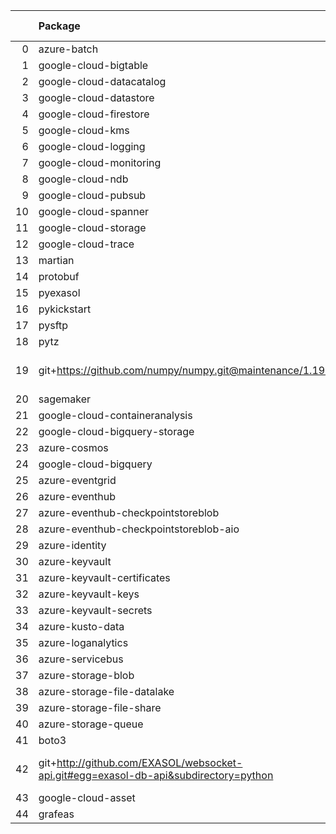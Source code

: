 <!-- markdown-link-check-disable -->

|    | Package                                                                              | Version in 4.0.0     | Version in 4.2.0     | Status   |
|---:|:-------------------------------------------------------------------------------------|:---------------------|:---------------------|:---------|
|  0 | azure-batch                                                                          | 10.0.0               | 10.0.0               |          |
|  1 | google-cloud-bigtable                                                                | 2.2.0                | 2.2.0                |          |
|  2 | google-cloud-datacatalog                                                             | 3.2.1                | 3.2.1                |          |
|  3 | google-cloud-datastore                                                               | 2.1.3                | 2.1.3                |          |
|  4 | google-cloud-firestore                                                               | 2.1.3                | 2.1.3                |          |
|  5 | google-cloud-kms                                                                     | 2.3.0                | 2.3.0                |          |
|  6 | google-cloud-logging                                                                 | 2.5.0                | 2.5.0                |          |
|  7 | google-cloud-monitoring                                                              | 2.2.1                | 2.2.1                |          |
|  8 | google-cloud-ndb                                                                     | 1.9.0                | 1.9.0                |          |
|  9 | google-cloud-pubsub                                                                  | 2.5.0                | 2.5.0                |          |
| 10 | google-cloud-spanner                                                                 | 3.5.0                | 3.5.0                |          |
| 11 | google-cloud-storage                                                                 | 1.38.0               | 1.38.0               |          |
| 12 | google-cloud-trace                                                                   | 1.2.0                | 1.2.0                |          |
| 13 | martian                                                                              | 1.4                  | 1.4                  |          |
| 14 | protobuf                                                                             | 3.17.3               | 3.17.3               |          |
| 15 | pyexasol                                                                             | 0.20.0               | 0.20.0               |          |
| 16 | pykickstart                                                                          | 3.33                 | 3.33                 |          |
| 17 | pysftp                                                                               | 0.2.9                | 0.2.9                |          |
| 18 | pytz                                                                                 | 2021.1               | 2021.1               |          |
| 19 | git+https://github.com/numpy/numpy.git@maintenance/1.19.x                            | No version specified | No version specified |          |
| 20 | sagemaker                                                                            | 2.59.5               | 2.59.5               |          |
| 21 | google-cloud-containeranalysis                                                       | 2.3.0                | 2.3.0                |          |
| 22 | google-cloud-bigquery-storage                                                        | 2.4.0                | 2.4.0                |          |
| 23 | azure-cosmos                                                                         | 4.2.0                | 4.2.0                |          |
| 24 | google-cloud-bigquery                                                                | 2.20.0               | 2.20.0               |          |
| 25 | azure-eventgrid                                                                      | 4.3.0                | 4.3.0                |          |
| 26 | azure-eventhub                                                                       | 5.5.0                | 5.5.0                |          |
| 27 | azure-eventhub-checkpointstoreblob                                                   | 1.1.4                | 1.1.4                |          |
| 28 | azure-eventhub-checkpointstoreblob-aio                                               | 1.1.4                | 1.1.4                |          |
| 29 | azure-identity                                                                       | 1.6.0                | 1.6.0                |          |
| 30 | azure-keyvault                                                                       | 4.1.0                | 4.1.0                |          |
| 31 | azure-keyvault-certificates                                                          | 4.2.1                | 4.2.1                |          |
| 32 | azure-keyvault-keys                                                                  | 4.3.1                | 4.3.1                |          |
| 33 | azure-keyvault-secrets                                                               | 4.2.0                | 4.2.0                |          |
| 34 | azure-kusto-data                                                                     | 2.1.3                | 2.1.3                |          |
| 35 | azure-loganalytics                                                                   | 0.1.0                | 0.1.0                |          |
| 36 | azure-servicebus                                                                     | 7.3.0                | 7.3.0                |          |
| 37 | azure-storage-blob                                                                   | 12.8.1               | 12.8.1               |          |
| 38 | azure-storage-file-datalake                                                          | 12.4.0               | 12.4.0               |          |
| 39 | azure-storage-file-share                                                             | 12.5.0               | 12.5.0               |          |
| 40 | azure-storage-queue                                                                  | 12.1.6               | 12.1.6               |          |
| 41 | boto3                                                                                | 1.17.96              | 1.17.96              |          |
| 42 | git+http://github.com/EXASOL/websocket-api.git#egg=exasol-db-api&subdirectory=python | No version specified | No version specified |          |
| 43 | google-cloud-asset                                                                   | 3.1.0                | 3.1.0                |          |
| 44 | grafeas                                                                              | 1.4.0                | 1.4.0                |          |